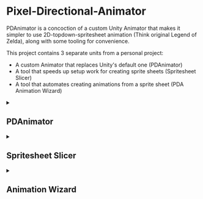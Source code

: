# Pixel-Directional-Animator
PDAnimator is a concoction of a custom Unity Animator that makes it simpler to use 2D-topdown-spritesheet animation (Think original Legend of Zelda), along with some tooling for convenience.

This project contains 3 separate units from a personal project:
- A custom Animator that replaces Unity's default one (PDAnimator)
- A tool that speeds up setup work for creating sprite sheets (Spritesheet Slicer)
- A tool that automates creating animations from a sprite sheet (PDA Animation Wizard)

<details>
<summary><h2>PDAnimator</h2></summary>

We've found that using the default Unity animator when working with a large amount of sprite sheet animation can be incredibly painful due to it's customizability coming at the cost of having to configure every bit of the animation.

To utilize this workflow, every animatable object should have a `PDAnimator` component:

![Image of the Unity Component PDAnimator](./RepoIMG/PDA_1.png)

Here, the template refers to a `PDAnimatorTemplate`, which is functionally similar to Unity's `AnimationController`. It holds information about the state machine and a list of all possible animation states this object can be in. Because it's a scriptable object, multiple objects in the world can share a reference to the same animation template.

![Image of the PDAnimatorTemplate Scriptable Object](./RepoIMG/PDA_2.png)

### Animation states
Each animation state consists of a class defining the data for the state, and a class defining the behaviour of it.

Therefore, each animation state follows this structure:
```cs
public class XStateData : PDAnimatorStateData
{
	// Hold some serialized animation variables etc.
    public override PDAnimatorState ConstructState(PDAnimator animator)
    {
        return new XState(...);
    }
}

public class XState : PDAnimatorState
{
    new XStateData data;
	// Define some behaviour through overriden methods like `OnEnter()` etc.
}
```

The class inheriting from `PDAnimatorStateData` could hold a list of animation clips, and the class inheriting from `PDAnimatorState` could play one of the clips based on its' desired behaviour.

If all the behaviour needed for a state is "When this is entered, play this animation", we recommend using `SimplePDAnimatorState`. Create a Scriptable Object of this type (Create > PDA > Simple Animator State) and define the animation that should play.

If the state needs more complex behaviour, you can create your own pair of state classes. For this, you may utilize [this code template](https://gist.github.com/Akadeax/e4ffeccaf46c43f076736661d40fa3a6). For reference, see a real usage example of a custom PDAnimatorState [here](https://gist.github.com/Akadeax/6cb2791768a0754b037a9e6b2ec0fd98).

### Animation Clips
`PDAnimationClip`s are what actually holds data about the animations. They come in 2 flavors:
- `PDAnimationClip`, which holds the sprites in the animation along with meta data
- `PDAnimationClip4D`, which holds 4 separate `PDAnimationClip`s for each cardinal direction

The latter is useful for top-down games (Think original Legend of Zelda) due to having separate, yet related animations for all 4 cardinal directions (Walk Up, Walk Right, Walk Down, etc.); this bundles them together while also providing the method `GetAppropriate(Vector2)`. Depending on the input vector it returns the closest of the cardinal animations;
<br>
`(0, 1)` returns the Up Animation, `(-0.9, 0.1)` returns the Left Animation, etc.

This functionality is also used in [this example](https://gist.github.com/Akadeax/6cb2791768a0754b037a9e6b2ec0fd98) for choosing the correct movement animation based on player input.

This covers all basic features of PDAnimator, but for a complete in-context example of how you could structure your project's animations with and around PDAnimator see [a demo project here](https://github.com/Akadeax/skybourne-tower-combat/). This project relies on event-based components that inform PDAnimator states of needed animation changes during runtime while completely de-coupling all animation-related and gameplay-related code.

</details>

<details>
<summary><h2>Spritesheet Slicer</h2></summary>

This tool is a simple editor window. Using the built-in sprite slicer doesn't allow you to set parameters for the individual sprites (such as the pivot). This fixes that common issue.

Select any sprite sheets you want sliced in the file explorer (yes, this can be multiple), and run the slicer.

![The spritesheet slicer in action](./RepoIMG/SpriteSlicer.gif)

</details>

<details>
<summary><h2>Animation Wizard</h2></summary>

The Animation wizard allows you to select a spritesheet and instantly convert it into a `PDAnimationClip`. No manual assigning of individiual sprites needed.

the "Simple" mode creates a basic, 1-directional animation, while "Four Directional" generates animations for all 4 cardinal directions; it then creates a `PDAnimationClip4D` that contains these 4 animations, ready to be used by an Animator.

Our team utilized specifically this tool to great effect, as it shortens the process of "Create 5 scriptable objects, assign hundreds of frames manually & individually, hunt for wrong frames due to human error" into a single button press.

![The animation wizard in action](./RepoIMG/AnimationWizard.gif)

</details>
